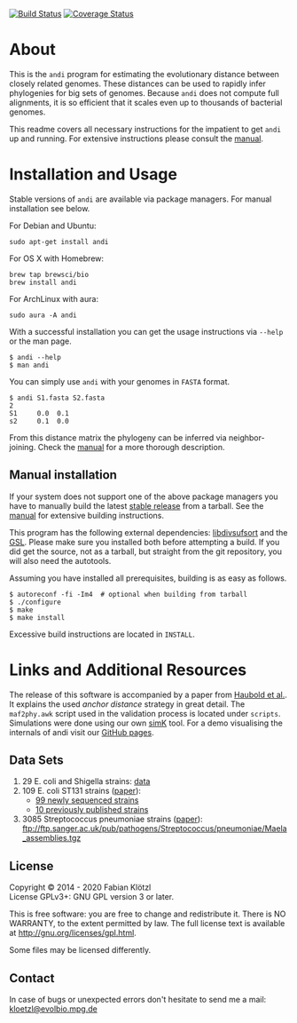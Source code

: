 [![Build Status](https://travis-ci.org/EvolBioInf/andi.svg?branch=master)](https://travis-ci.org/EvolBioInf/andi) [![Coverage Status](https://coveralls.io/repos/EvolBioInf/andi/badge.svg?branch=master)](https://coveralls.io/r/EvolBioInf/andi?branch=master)

# About

This is the `andi` program for estimating the evolutionary distance between closely related genomes. These distances can be used to rapidly infer phylogenies for big sets of genomes. Because `andi` does not compute full alignments, it is so efficient that it scales even up to thousands of bacterial genomes.

This readme covers all necessary instructions for the impatient to get `andi` up and running. For extensive instructions please consult the [manual](andi-manual.pdf).


# Installation and Usage

Stable versions of `andi` are available via package managers. For manual installation see below.

For Debian and Ubuntu:

    sudo apt-get install andi

For OS X with Homebrew:

    brew tap brewsci/bio
    brew install andi

For ArchLinux with aura:

    sudo aura -A andi
    
With a successful installation you can get the usage instructions via `--help` or the man page.

    $ andi --help
    $ man andi

You can simply use `andi` with your genomes in `FASTA` format.

    $ andi S1.fasta S2.fasta
    2
    S1     0.0  0.1
    s2     0.1  0.0

From this distance matrix the phylogeny can be inferred via neighbor-joining. Check the [manual](andi-manual.pdf) for a more thorough description.


## Manual installation

If your system does not support one of the above package managers you have to manually build the latest [stable release](https://github.com/EvolBioInf/andi/releases) from a tarball. See the [manual](andi-manual.pdf) for extensive building instructions.

This program has the following external dependencies: [libdivsufsort](https://github.com/y-256/libdivsufsort) and the [GSL](https://www.gnu.org/software/gsl/). Please make sure you installed both before attempting a build. If you did get the source, not as a tarball, but straight from the git repository, you will also need the autotools.

Assuming you have installed all prerequisites, building is as easy as follows.

    $ autoreconf -fi -Im4  # optional when building from tarball
    $ ./configure
    $ make
    $ make install

Excessive build instructions are located in `INSTALL`. 

# Links and Additional Resources

The release of this software is accompanied by a paper from [Haubold et al.](http://bioinformatics.oxfordjournals.org/content/31/8/1169). It explains the used *anchor distance* strategy in great detail. The `maf2phy.awk` script used in the validation process is located under `scripts`. Simulations were done using our own [simK](http://guanine.evolbio.mpg.de/bioBox/) tool. For a demo visualising the internals of andi visit our [GitHub pages](http://evolbioinf.github.io/andi/).

## Data Sets

1. 29 E. coli and Shigella strains: [data](http://guanine.evolbio.mpg.de/andi/eco29.fasta.gz)
2. 109 E. coli ST131 strains ([paper](http://www.pnas.org/content/early/2014/03/28/1322678111.abstract)): 
	* [99 newly sequenced strains](https://github.com/BeatsonLab-MicrobialGenomics/ST131_99)
	* [10 previously published strains](http://guanine.evolbio.mpg.de/andi/st131_extra.tgz)
3. 3085 Streptococcus pneumoniae strains ([paper](http://www.nature.com/ng/journal/v46/n3/full/ng.2895.html)): ftp://ftp.sanger.ac.uk/pub/pathogens/Streptococcus/pneumoniae/Maela_assemblies.tgz

## License

Copyright © 2014 - 2020 Fabian Klötzl  
License GPLv3+: GNU GPL version 3 or later.

This is free software: you are free to change and redistribute it. There is NO WARRANTY, to the extent permitted by law. The full license text is available at <http://gnu.org/licenses/gpl.html>.

Some files may be licensed differently.

## Contact

In case of bugs or unexpected errors don't hesitate to send me a mail: kloetzl@evolbio.mpg.de
